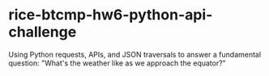 # rice-btcmp-hw6-python-api-challenge
Using Python requests, APIs, and JSON traversals to answer a fundamental question: "What's the weather like as we approach the equator?"
